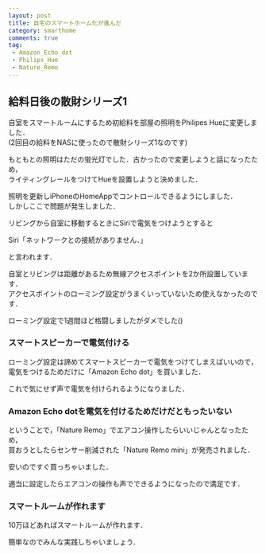 ```yaml
---
layout: post
title: 自宅のスマートホーム化が進んだ
category: smarthome
comments: true
tag:
 - Amazon_Echo_dot
 - Philips_Hue
 - Nature_Remo
---
```


## 給料日後の散財シリーズ1

自室をスマートルームにするため初給料を部屋の照明をPhilipes Hueに変更しました．  
(2回目の給料をNASに使ったので散財シリーズ1なのです)

もともとの照明はただの蛍光灯でした．古かったので変更しようと話になったため，  
ライティングレールをつけてHueを設置しようと決めました．

照明を更新しiPhoneのHomeAppでコントロールできるようにしました．  
しかしここで問題が発生しました．

リビングから自室に移動するときにSiriで電気をつけようとすると

Siri「ネットワークとの接続がありません．」

と言われます．

自室とリビングは距離があるため無線アクセスポイントを2か所設置しています．  
アクセスポイントのローミング設定がうまくいっていないため使えなかったのです．

ローミング設定で1週間ほど格闘しましたがダメでした()

### スマートスピーカーで電気付ける

ローミング設定は諦めてスマートスピーカーで電気をつけてしまえばいいので，  
電気をつけるためだけに「Amazon Echo dot」を買いました．

これで気にせず声で電気を付けられるようになりました．

### Amazon Echo dotを電気を付けるためだけだともったいない

ということで，「Nature Remo」でエアコン操作したらいいじゃんとなったため，  
買おうとしたらセンサー削減された「Nature Remo mini」が発売されました．

安いのですぐ買っちゃいました．

適当に設定したらエアコンの操作も声でできるようになったので満足です．

### スマートルームが作れます

10万ほどあればスマートルームが作れます．

簡単なのでみんな実践しちゃいましょう．
